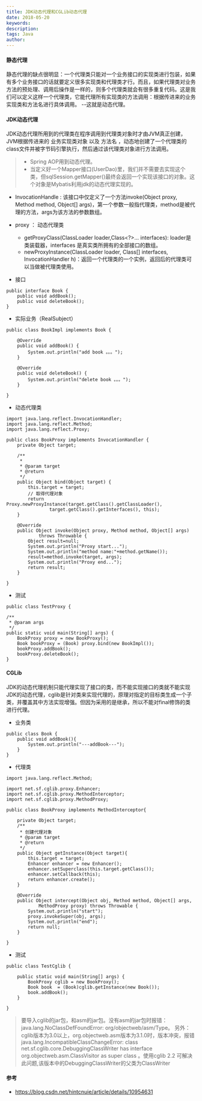 ```yaml
---
title: JDK动态代理和CGLib动态代理
date: 2018-05-20
keywords: 
description: 
tags: Java
author: 
---
```


#### 静态代理

静态代理的缺点很明显：一个代理类只能对一个业务接口的实现类进行包装，如果有多个业务接口的话就要定义很多实现类和代理类才行。而且，如果代理类对业务方法的预处理、调用后操作是一样的，则多个代理类就会有很多重复代码。这是我们可以定义这样一个代理类，它能代理所有实现类的方法调用：根据传进来的业务实现类和方法名进行具体调用。 --这就是动态代理。

#### JDK动态代理

JDK动态代理所用到的代理类在程序调用到代理类对象时才由JVM真正创建，JVM根据传进来的 业务实现类对象 以及 方法名 ，动态地创建了一个代理类的class文件并被字节码引擎执行，然后通过该代理类对象进行方法调用。

> * Spring AOP用到动态代理。
> * 当定义好一个Mapper接口(UserDao)里，我们并不需要去实现这个类，但sqlSession.getMapper()最终会返回一个实现该接口的对象。这个对象是Mybatis利用jdk的动态代理实现的。

* InvocationHandle : 该接口中仅定义了一个方法invoke(Object proxy, Method method, Object[] args)，第一个参数一般指代理类，method是被代理的方法，args为该方法的参数数组。
* proxy ： 动态代理类
    * getProxyClass(ClassLoader loader,Class<?>... interfaces): loader是类装载器，interfaces 是真实类所拥有的全部接口的数组。
    * newProxyInstance(ClassLoader loader, Class[] interfaces, InvocationHandler h)：返回一个代理类的一个实例，返回后的代理类可以当做被代理类使用。

* 接口

```
public interface Book {  
    public void addBook();  
    public void deleteBook();  
} 
```

* 实际业务（RealSubject）

```
public class BookImpl implements Book {  
  
    @Override  
    public void addBook() {  
        System.out.println("add book 。。。");   
    }  
  
    @Override  
    public void deleteBook() {  
        System.out.println("delete book 。。。");  
    }  
    
}  
```

* 动态代理类

```
import java.lang.reflect.InvocationHandler;  
import java.lang.reflect.Method;  
import java.lang.reflect.Proxy;  
  
public class BookProxy implements InvocationHandler {  
    private Object target;  
  
    /** 
     *  
     * @param target 
     * @return 
     */  
    public Object bind(Object target) {  
        this.target = target;  
        // 取得代理对象  
        return Proxy.newProxyInstance(target.getClass().getClassLoader(),  
                target.getClass().getInterfaces(), this);  
    }  
  
    @Override  
    public Object invoke(Object proxy, Method method, Object[] args)  
            throws Throwable {  
        Object result=null;  
        System.out.println("Proxy start...");  
        System.out.println("method name:"+method.getName());  
        result=method.invoke(target, args);  
        System.out.println("Proxy end...");  
        return result;  
    }  
  
}  
```

* 测试

```
public class TestProxy {  
  
/** 
 * @param args 
 */  
public static void main(String[] args) {  
    BookProxy proxy = new BookProxy();  
    Book bookProxy = (Book) proxy.bind(new BookImpl());  
    bookProxy.addBook();  
    bookProxy.deleteBook();  
}
```

#### CGLib

JDK的动态代理机制只能代理实现了接口的类，而不能实现接口的类就不能实现JDK的动态代理，cglib是针对类来实现代理的，原理对指定的目标类生成一个子类，并覆盖其中方法实现增强。但因为采用的是继承，所以不能对final修饰的类进行代理。

* 业务类

```
public class Book {
    public void addBook(){
        System.out.println("---addBook---");
    }
}

```

* 代理类

```
import java.lang.reflect.Method;

import net.sf.cglib.proxy.Enhancer;
import net.sf.cglib.proxy.MethodInterceptor;
import net.sf.cglib.proxy.MethodProxy;

public class BookProxy implements MethodInterceptor{
    
    private Object target;
    /**
     * 创建代理对象
     * @param target
     * @return
     */
    public Object getInstance(Object target){
        this.target = target;
        Enhancer enhancer = new Enhancer();
        enhancer.setSuperclass(this.target.getClass());
        enhancer.setCallback(this);
        return enhancer.create();
    }

    @Override
    public Object intercept(Object obj, Method method, Object[] args, 
            MethodProxy proxy) throws Throwable {
        System.out.println("start");
        proxy.invokeSuper(obj, args);
        System.out.println("end");
        return null;
    }

}

```

* 测试

```
public class TestCglib {

    public static void main(String[] args) {
        BookProxy cglib = new BookProxy();
        Book book  = (Book)cglib.getInstance(new Book());
        book.addBook(); 
    }

}
```

> 要导入cglib的jar包，和asm的jar包。没有asm的jar包时报错：java.lang.NoClassDefFoundError: org/objectweb/asm/Type。
> 另外：cglib版本为3.0以上，org.objectweb.asm版本为3.1.0时，版本冲突，报错java.lang.IncompatibleClassChangeError: class net.sf.cglib.core.DebuggingClassWriter has interface org.objectweb.asm.ClassVisitor as super class 。使用cglib 2.2 可解决此问题,该版本中的DebuggingClassWriter的父类为ClassWriter


#### 参考
* https://blog.csdn.net/hintcnuie/article/details/10954631

